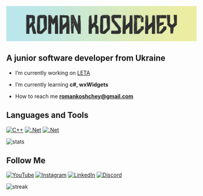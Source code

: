 ![Header](assets/header.png)

## A junior software developer from Ukraine

- I’m currently working on [LETA](https://github.com/Koshcher/LETA)

- I’m currently learning **c#, wxWidgets**

-  How to reach me **romankoshchey@gmail.com**

## Languages and Tools
[![C++](https://img.shields.io/badge/-C++-2c2c2c?style=for-the-badge&logo=C%2b%2b&logoColor=6296CC)](https://www.cplusplus.com/) 
[![.Net](https://img.shields.io/badge/-Framework-2c2c2c?style=for-the-badge&logo=.net&logoColor=E5D3FF)](https://docs.microsoft.com/en-us/dotnet/csharp/)
[![.Net](https://img.shields.io/badge/-wxWidgets-2c2c2c?style=for-the-badge)](https://www.wxwidgets.org/)

![stats](https://github-readme-stats.vercel.app/api/top-langs?username=koshcher&show_icons=true&locale=en&layout=compact&theme=onedark&text_color=8cb172)


## Follow Me
[![YouTube](https://img.shields.io/badge/-YouTube-2c2c2c?style=for-the-badge&logo=YouTube&logoColor=F76060)](https://www.youtube.com/channel/UC76gVI16vbdC1Bwa87bECyw)
[![Instagram](https://img.shields.io/badge/-Instagram-2c2c2c?style=for-the-badge&logo=instagram&logoColor=F754E2)](https://www.instagram.com/koshchey_sw/)
[![LinkedIn](https://img.shields.io/badge/-LinkedIn-2c2c2c?style=for-the-badge&logo=linkedin&logoColor=6296CC)](https://www.linkedin.com/in/roman-koshchey-0a7a03223/)
[![Discord](https://img.shields.io/badge/-Discord-2c2c2c?style=for-the-badge&logo=Discord&logoColor=6079F7)](https://discord.com/users/Koshcher#7607)

![streak](https://github-readme-streak-stats.herokuapp.com/?user=koshcher&theme=onedark)
